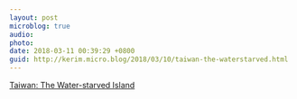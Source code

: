 ```yaml
---
layout: post
microblog: true
audio: 
photo: 
date: 2018-03-11 00:39:29 +0800
guid: http://kerim.micro.blog/2018/03/10/taiwan-the-waterstarved.html
---
```

[Taiwan: The Water-starved Island](https://english.cw.com.tw/article/article.action?id=1876)
